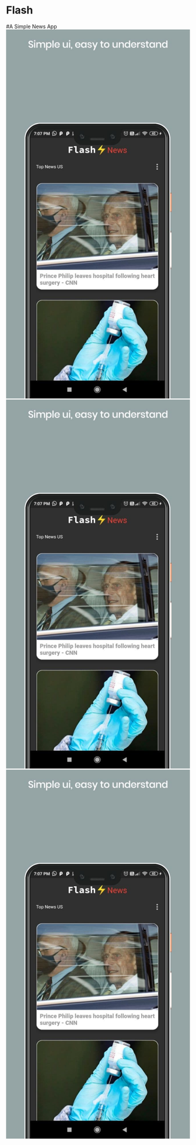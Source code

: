 # Flash
#A Simple News App
<img src="https://raw.githubusercontent.com/Omk4r-san/Flash/main/lib/screenshots/ss1.jpg">
<img src="https://raw.githubusercontent.com/Omk4r-san/Flash/main/lib/screenshots/ss1.jpg">
  <img src="https://raw.githubusercontent.com/Omk4r-san/Flash/main/lib/screenshots/ss1.jpg">
